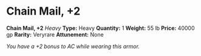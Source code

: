 # Chain Mail, +2

**Chain Mail, +2**
_Heavy_
**Type:** Heavy
**Quantity:** 1
**Weight:** 55 lb
**Price:** 40000 gp
**Rarity:** Veryrare
**Attunement:** None

*You have a +2 bonus to AC while wearing this armor.*